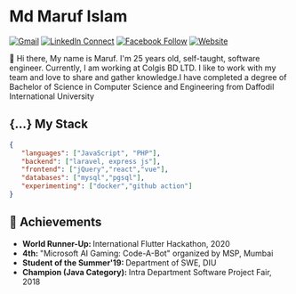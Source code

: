 # Md Maruf Islam

[![Gmail](https://img.shields.io/badge/%20-Send%20Mail-black?color=14171A&labelColor=ef5350&logo=gmail&logoColor=ffffff)](mailto:maruf4426@diu.edu.bd)
[![LinkedIn Connect](https://img.shields.io/badge/%20-Connect-black?color=14171A&labelColor=212121&logo=linkedin&logoColor=ffffff)](https://www.linkedin.com/in/islammaruf/)
[![Facebook Follow](https://img.shields.io/badge/%20-Connect-black?color=14171A&labelColor=1976d2&logo=facebook&logoColor=ffffff)](https://www.facebook.com/islammaruf7424/)
[![Website](https://img.shields.io/badge/%20-Connect-black?color=14171A&labelColor=1976d2&logo=googlechrome&logoColor=ffffff)](https://www.facebook.com/islammaruf7424/)

:wave: Hi there, My name is Maruf. I'm 25 years old, self-taught, software engineer. Currently, I am working at Colgis BD LTD. I like to work with my team and love to share and gather knowledge.I have completed a degree of Bachelor of Science in Computer Science and Engineering from Daffodil International University
## {...} My Stack

```json
{
   "languages": ["JavaScript", "PHP"],
   "backend": ["laravel, express js"],
   "frontend": ["jQuery","react","vue"],
   "databases": ["mysql","pgsql"],
   "experimenting": ["docker","github action"]
}
```
## :tada: Achievements

<ul>
  <li>
     <b>World Runner-Up: </b> International Flutter Hackathon, 2020
   </li> 
   <li>
     <b>4th: </b> "Microsoft AI Gaming: Code-A-Bot" organized by MSP, Mumbai
   </li>
   <li>
     <b>Student of the Summer'19: </b> Department of SWE, DIU
   </li>
   <li>
     <b>Champion (Java Category): </b> Intra Department Software Project Fair, 2018
   </li>
</ul>
